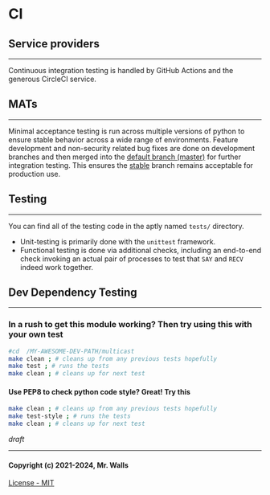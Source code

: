 # CI

## Service providers
***

Continuous integration testing is handled by GitHub Actions and the generous CircleCI service.


## MATs
***

Minimal acceptance testing is run across multiple versions of python to ensure stable behavior
across a wide range of environments. Feature development and non-security related bug fixes are
done on development branches and then merged into the
[default branch (master)](https://github.com/reactive-firewall/multicast/blob/master/) for further
integration testing. This ensures the [stable](https://github.com/reactive-firewall/multicast/blob/stable/)
branch remains acceptable for production use.


## Testing
***

You can find all of the testing code in the aptly named `tests/` directory.
* Unit-testing is primarily done with the `unittest` framework.
* Functional testing is done via additional checks, including an end-to-end check invoking an
  actual pair of processes to test that `SAY` and `RECV` indeed work together.


## Dev Dependency Testing
***

### In a rush to get this module working? Then try using this with your own test

```bash
#cd  /MY-AWESOME-DEV-PATH/multicast
make clean ; # cleans up from any previous tests hopefully
make test ; # runs the tests
make clean ; # cleans up for next test
```

#### Use PEP8 to check python code style? Great! Try this

```bash
make clean ; # cleans up from any previous tests hopefully
make test-style ; # runs the tests
make clean ; # cleans up for next test
```

_draft_

---
#### Copyright (c) 2021-2024, Mr. Walls
[License - MIT](https://github.com/reactive-firewall/multicast/blob/stable/LICENSE.md)
